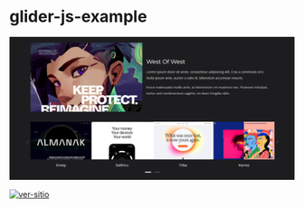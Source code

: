 # glider-js-example

![Carousel Responsive Fácilmente con Glider.js](img/thumb.png)

[![ver-sitio](https://user-images.githubusercontent.com/93850511/224512949-fefb197e-0da4-4f43-9994-804be1a6a5dc.png)](https://kamblack66.github.io/glider-js-example/)
